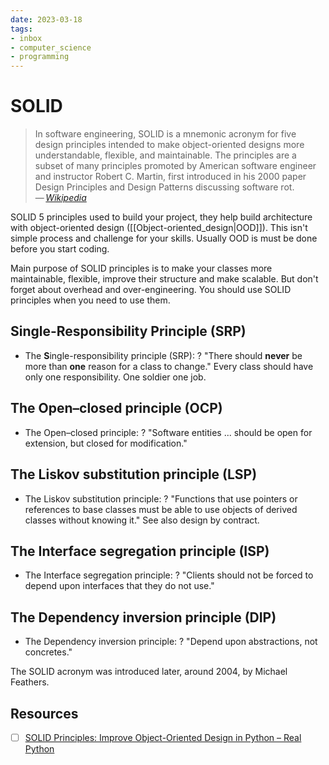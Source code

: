 ```yaml
---
date: 2023-03-18
tags:
- inbox
- computer_science
- programming
---
```


# SOLID

> In software engineering, SOLID is a mnemonic acronym for five design
> principles intended to make object-oriented designs more understandable,
> flexible, and maintainable. The principles are a subset of many
> principles promoted by American software engineer and instructor Robert
> C. Martin, first introduced in his 2000 paper Design Principles and
> Design Patterns discussing software rot.\
> — <cite>[Wikipedia](https://en.wikipedia.org/wiki/SOLID)</cite>

SOLID 5 principles used to build your project, they help build
architecture with object-oriented design ([[Object-oriented_design|OOD]]).
This isn't simple process and challenge for your skills. Usually OOD is must be
done before you start coding.

Main purpose of SOLID principles is to make your classes more maintainable,
flexible, improve their structure and make scalable. But don't forget about
overhead and over-engineering. You should use SOLID principles when you
need to use them.

## Single-Responsibility Principle (SRP)

- The **S**ingle-responsibility principle (SRP):
?
"There should **never** be more than **one** reason for a class to change." Every
class should have only one responsibility.
One soldier one job.

## The Open–closed principle (OCP)

- The Open–closed principle:
?
"Software entities ... should be open for extension, but closed for
modification."

## The Liskov substitution principle (LSP)

- The Liskov substitution principle:
?
"Functions that use pointers or references to base classes must be able to
use objects of derived classes without knowing it." See also design by
contract.

## The Interface segregation principle (ISP)

- The Interface segregation principle:
?
"Clients should not be forced to depend upon interfaces that they do not
use."

## The Dependency inversion principle (DIP)

- The Dependency inversion principle:
?
"Depend upon abstractions, not concretes."

The SOLID acronym was introduced later, around 2004, by Michael Feathers.

## Resources

- [ ] [SOLID Principles: Improve Object-Oriented Design in Python – Real Python](https://realpython.com/solid-principles-python/)

